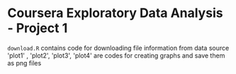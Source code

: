 # Coursera Exploratory Data Analysis - Project 1

`download.R` contains code for downloading file information from data source
'plot1' , 'plot2', 'plot3', 'plot4' are codes for creating graphs and save them as png files
